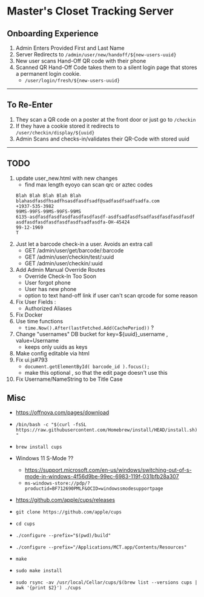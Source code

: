 # Master's Closet Tracking Server

## Onboarding Experience
1. Admin Enters Provided First and Last Name
2. Server Redirects to `/admin/user/new/handoff/${new-users-uuid}`
3. New user scans Hand-Off QR code with their phone
4. Scanned QR Hand-Off Code takes them to a silent login page that stores a permanent login cookie.
	- `/user/login/fresh/${new-users-uuid}`

---

## To Re-Enter
1. They scan a QR code on a poster at the front door or just go to `/checkin`
2. If they have a cookie stored it redirects to `/user/checkin/display/${uuid}`
3. Admin Scans and checks-in/validates their QR-Code with stored uuid

---

## TODO
1. update user_new.html with new changes
	- find max length eyoyo can scan qrc or aztec codes
	```
	Blah Blah Blah Blah Blah
	blahasdfasdfhsadfhsasdfasdfsadf@sadfasdfsadfsadfa.com
	+1937-535-3982
	99MS-99FS-99MS-99FS-99MS
	6135-asdfasdfasdfasdfasdfasdfasdf-asdfsadfasdfsadfasdfasdfasdfasdf
	asdfasdfasdfasdfasdfasdfsadfasdfa-OH-45424
	99-12-1969
	T
	```
2. Just let a barcode check-in a user. Avoids an extra call
	- GET /admin/user/get/barcode/:barcode
	- GET /admin/user/checkin/test/:uuid
	- GET /admin/user/checkin/:uuid
3. Add Admin Manual Override Routes
	- Override Check-In Too Soon
	- User forgot phone
	- User has new phone
	- option to text hand-off link if user can't scan qrcode for some reason
4. Fix User Fields :
	- Authorized Aliases
5. Fix Docker
6. Use time functions
	- `time.Now().After(lastFetched.Add(CachePeriod))` ?
7. Change "usernames" DB bucket for key=${uuid}_username , value=Username
	- keeps only uuids as keys
8. Make config editable via html
9. Fix ui.js#793
	- `document.getElementById( barcode_id ).focus();`
	- make this optional , so that the edit page doesn't use this
10. Fix Username/NameString to be Title Case

## Misc

- https://offnova.com/pages/download
- `/bin/bash -c "$(curl -fsSL https://raw.githubusercontent.com/Homebrew/install/HEAD/install.sh)"`
- `brew install cups`
- Windows 11 S-Mode ??
	- https://support.microsoft.com/en-us/windows/switching-out-of-s-mode-in-windows-4f56d9be-99ec-6983-119f-031bfb28a307
	- `ms-windows-store://pdp/?productid=BF712690PMLF&OCID=windowssmodesupportpage`

- https://github.com/apple/cups/releases
- `git clone https://github.com/apple/cups`
- `cd cups`
- `./configure --prefix="$(pwd)/build"`
- `./configure --prefix="/Applications/MCT.app/Contents/Resources"`
- `make`
- `sudo make install`

- `sudo rsync -av /usr/local/Cellar/cups/$(brew list --versions cups | awk '{print $2}') ./cups`